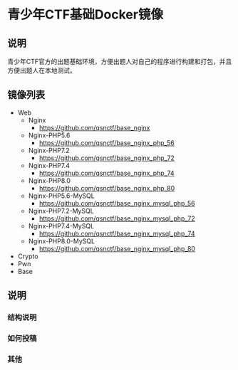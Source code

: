 # 青少年CTF基础Docker镜像
## 说明
青少年CTF官方的出题基础环境，方便出题人对自己的程序进行构建和打包，并且方便出题人在本地测试。


## 镜像列表
- Web
  - Nginx
    - https://github.com/qsnctf/base_nginx
  - Nginx-PHP5.6
    - https://github.com/qsnctf/base_nginx_php_56
  - Nginx-PHP7.2
    - https://github.com/qsnctf/base_nginx_php_72
  - Nginx-PHP7.4
    - https://github.com/qsnctf/base_nginx_php_74
  - Nginx-PHP8.0
    - https://github.com/qsnctf/base_nginx_php_80
  - Nginx-PHP5.6-MySQL
    - https://github.com/qsnctf/base_nginx_mysql_php_56
  - Nginx-PHP7.2-MySQL
    - https://github.com/qsnctf/base_nginx_mysql_php_72
  - Nginx-PHP7.4-MySQL
    - https://github.com/qsnctf/base_nginx_mysql_php_74
  - Nginx-PHP8.0-MySQL
    - https://github.com/qsnctf/base_nginx_mysql_php_80
- Crypto
- Pwn
- Base

## 说明
### 结构说明

### 如何投稿

### 其他